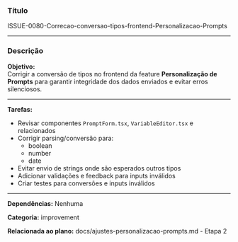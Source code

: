 ### Título

ISSUE-0080-Correcao-conversao-tipos-frontend-Personalizacao-Prompts

---

### Descrição

**Objetivo:**  
Corrigir a conversão de tipos no frontend da feature **Personalização de Prompts** para garantir integridade dos dados enviados e evitar erros silenciosos.

---

**Tarefas:**

- Revisar componentes `PromptForm.tsx`, `VariableEditor.tsx` e relacionados
- Corrigir parsing/conversão para:
  - boolean
  - number
  - date
- Evitar envio de strings onde são esperados outros tipos
- Adicionar validações e feedback para inputs inválidos
- Criar testes para conversões e inputs inválidos

---

**Dependências:** Nenhuma

**Categoria:** improvement

**Relacionada ao plano:** docs/ajustes-personalizacao-prompts.md - Etapa 2